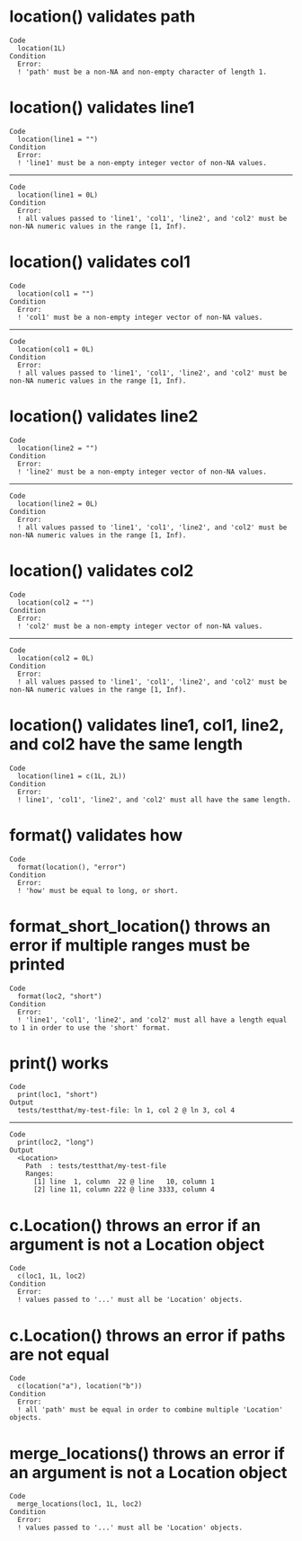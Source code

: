 # location() validates path

    Code
      location(1L)
    Condition
      Error:
      ! 'path' must be a non-NA and non-empty character of length 1.

# location() validates line1

    Code
      location(line1 = "")
    Condition
      Error:
      ! 'line1' must be a non-empty integer vector of non-NA values.

---

    Code
      location(line1 = 0L)
    Condition
      Error:
      ! all values passed to 'line1', 'col1', 'line2', and 'col2' must be non-NA numeric values in the range [1, Inf).

# location() validates col1

    Code
      location(col1 = "")
    Condition
      Error:
      ! 'col1' must be a non-empty integer vector of non-NA values.

---

    Code
      location(col1 = 0L)
    Condition
      Error:
      ! all values passed to 'line1', 'col1', 'line2', and 'col2' must be non-NA numeric values in the range [1, Inf).

# location() validates line2

    Code
      location(line2 = "")
    Condition
      Error:
      ! 'line2' must be a non-empty integer vector of non-NA values.

---

    Code
      location(line2 = 0L)
    Condition
      Error:
      ! all values passed to 'line1', 'col1', 'line2', and 'col2' must be non-NA numeric values in the range [1, Inf).

# location() validates col2

    Code
      location(col2 = "")
    Condition
      Error:
      ! 'col2' must be a non-empty integer vector of non-NA values.

---

    Code
      location(col2 = 0L)
    Condition
      Error:
      ! all values passed to 'line1', 'col1', 'line2', and 'col2' must be non-NA numeric values in the range [1, Inf).

# location() validates line1, col1, line2, and col2 have the same length

    Code
      location(line1 = c(1L, 2L))
    Condition
      Error:
      ! line1', 'col1', 'line2', and 'col2' must all have the same length.

# format() validates how

    Code
      format(location(), "error")
    Condition
      Error:
      ! 'how' must be equal to long, or short.

# format_short_location() throws an error if multiple ranges must be printed

    Code
      format(loc2, "short")
    Condition
      Error:
      ! 'line1', 'col1', 'line2', and 'col2' must all have a length equal to 1 in order to use the 'short' format.

# print() works

    Code
      print(loc1, "short")
    Output
      tests/testthat/my-test-file: ln 1, col 2 @ ln 3, col 4

---

    Code
      print(loc2, "long")
    Output
      <Location>
        Path  : tests/testthat/my-test-file
        Ranges:
          [1] line  1, column  22 @ line   10, column 1
          [2] line 11, column 222 @ line 3333, column 4

# c.Location() throws an error if an argument is not a Location object

    Code
      c(loc1, 1L, loc2)
    Condition
      Error:
      ! values passed to '...' must all be 'Location' objects.

# c.Location() throws an error if paths are not equal

    Code
      c(location("a"), location("b"))
    Condition
      Error:
      ! all 'path' must be equal in order to combine multiple 'Location' objects.

# merge_locations() throws an error if an argument is not a Location object

    Code
      merge_locations(loc1, 1L, loc2)
    Condition
      Error:
      ! values passed to '...' must all be 'Location' objects.

